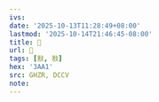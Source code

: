 ```yaml
---
ivs:
date: '2025-10-13T11:28:49+08:00'
lastmod: '2025-10-14T21:46:45-08:00'
title: 󰞶
url: 󰞶
tags: [㪡, 㪡]
hex: '3AA1'
src: GHZR, DCCV
note:
---
```

